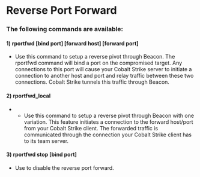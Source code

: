 # Reverse Port Forward

### The following commands are available:

#### 1) rportfwd [bind port] [forward host] [forward port]

 - Use this command to setup a reverse pivot through Beacon. The rportfwd command
will bind a port on the compromised target. Any connections to this port will cause your
Cobalt Strike server to initiate a connection to another host and port and relay traffic
between these two connections. Cobalt Strike tunnels this traffic through Beacon.

#### 2) rportfwd_local

 - - Use this command to setup a reverse pivot through Beacon with one variation.
This feature initiates a connection to the forward host/port from your Cobalt Strike client.
The forwarded traffic is communicated through the connection your Cobalt Strike client
has to its team server.

#### 3) rportfwd stop [bind port]

 - Use to disable the reverse port forward.
